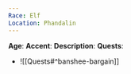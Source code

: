 ```yaml
---
Race: Elf
Location: Phandalin
---
```

**Age**: 
**Accent**: 
**Description**: 
**Quests**:
* ![[Quests#^banshee-bargain]]